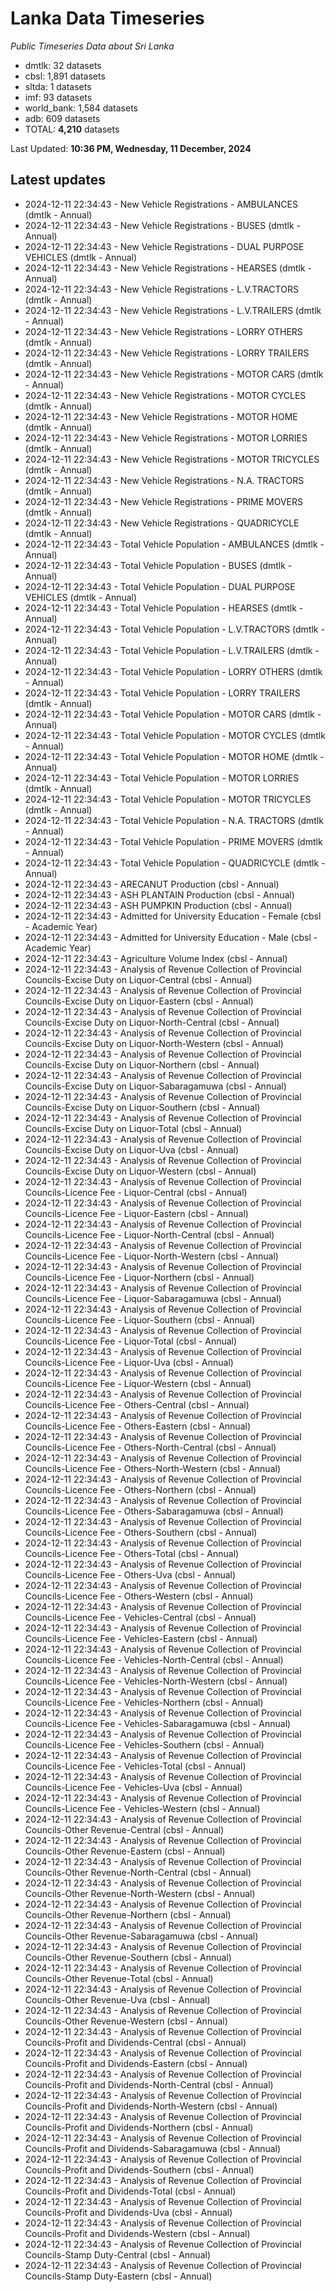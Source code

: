 # Lanka Data Timeseries
*Public Timeseries Data about Sri Lanka*

* dmtlk: 32 datasets
* cbsl: 1,891 datasets
* sltda: 1 datasets
* imf: 93 datasets
* world_bank: 1,584 datasets
* adb: 609 datasets
* TOTAL: **4,210** datasets

Last Updated: **10:36 PM, Wednesday, 11 December, 2024**

## Latest updates

* 2024-12-11 22:34:43 - New Vehicle Registrations - AMBULANCES (dmtlk - Annual)
* 2024-12-11 22:34:43 - New Vehicle Registrations - BUSES (dmtlk - Annual)
* 2024-12-11 22:34:43 - New Vehicle Registrations - DUAL PURPOSE VEHICLES (dmtlk - Annual)
* 2024-12-11 22:34:43 - New Vehicle Registrations - HEARSES (dmtlk - Annual)
* 2024-12-11 22:34:43 - New Vehicle Registrations - L.V.TRACTORS (dmtlk - Annual)
* 2024-12-11 22:34:43 - New Vehicle Registrations - L.V.TRAILERS (dmtlk - Annual)
* 2024-12-11 22:34:43 - New Vehicle Registrations - LORRY OTHERS (dmtlk - Annual)
* 2024-12-11 22:34:43 - New Vehicle Registrations - LORRY TRAILERS (dmtlk - Annual)
* 2024-12-11 22:34:43 - New Vehicle Registrations - MOTOR CARS (dmtlk - Annual)
* 2024-12-11 22:34:43 - New Vehicle Registrations - MOTOR CYCLES (dmtlk - Annual)
* 2024-12-11 22:34:43 - New Vehicle Registrations - MOTOR HOME (dmtlk - Annual)
* 2024-12-11 22:34:43 - New Vehicle Registrations - MOTOR LORRIES (dmtlk - Annual)
* 2024-12-11 22:34:43 - New Vehicle Registrations - MOTOR TRICYCLES (dmtlk - Annual)
* 2024-12-11 22:34:43 - New Vehicle Registrations - N.A. TRACTORS (dmtlk - Annual)
* 2024-12-11 22:34:43 - New Vehicle Registrations - PRIME MOVERS (dmtlk - Annual)
* 2024-12-11 22:34:43 - New Vehicle Registrations - QUADRICYCLE (dmtlk - Annual)
* 2024-12-11 22:34:43 - Total Vehicle Population - AMBULANCES (dmtlk - Annual)
* 2024-12-11 22:34:43 - Total Vehicle Population - BUSES (dmtlk - Annual)
* 2024-12-11 22:34:43 - Total Vehicle Population - DUAL PURPOSE VEHICLES (dmtlk - Annual)
* 2024-12-11 22:34:43 - Total Vehicle Population - HEARSES (dmtlk - Annual)
* 2024-12-11 22:34:43 - Total Vehicle Population - L.V.TRACTORS (dmtlk - Annual)
* 2024-12-11 22:34:43 - Total Vehicle Population - L.V.TRAILERS (dmtlk - Annual)
* 2024-12-11 22:34:43 - Total Vehicle Population - LORRY OTHERS (dmtlk - Annual)
* 2024-12-11 22:34:43 - Total Vehicle Population - LORRY TRAILERS (dmtlk - Annual)
* 2024-12-11 22:34:43 - Total Vehicle Population - MOTOR CARS (dmtlk - Annual)
* 2024-12-11 22:34:43 - Total Vehicle Population - MOTOR CYCLES (dmtlk - Annual)
* 2024-12-11 22:34:43 - Total Vehicle Population - MOTOR HOME (dmtlk - Annual)
* 2024-12-11 22:34:43 - Total Vehicle Population - MOTOR LORRIES (dmtlk - Annual)
* 2024-12-11 22:34:43 - Total Vehicle Population - MOTOR TRICYCLES (dmtlk - Annual)
* 2024-12-11 22:34:43 - Total Vehicle Population - N.A. TRACTORS (dmtlk - Annual)
* 2024-12-11 22:34:43 - Total Vehicle Population - PRIME MOVERS (dmtlk - Annual)
* 2024-12-11 22:34:43 - Total Vehicle Population - QUADRICYCLE (dmtlk - Annual)
* 2024-12-11 22:34:43 - ARECANUT Production (cbsl - Annual)
* 2024-12-11 22:34:43 - ASH PLANTAIN Production (cbsl - Annual)
* 2024-12-11 22:34:43 - ASH PUMPKIN Production (cbsl - Annual)
* 2024-12-11 22:34:43 - Admitted for University Education - Female (cbsl - Academic Year)
* 2024-12-11 22:34:43 - Admitted for University Education - Male (cbsl - Academic Year)
* 2024-12-11 22:34:43 - Agriculture Volume Index (cbsl - Annual)
* 2024-12-11 22:34:43 - Analysis of Revenue Collection of Provincial Councils-Excise Duty on Liquor-Central (cbsl - Annual)
* 2024-12-11 22:34:43 - Analysis of Revenue Collection of Provincial Councils-Excise Duty on Liquor-Eastern (cbsl - Annual)
* 2024-12-11 22:34:43 - Analysis of Revenue Collection of Provincial Councils-Excise Duty on Liquor-North-Central (cbsl - Annual)
* 2024-12-11 22:34:43 - Analysis of Revenue Collection of Provincial Councils-Excise Duty on Liquor-North-Western (cbsl - Annual)
* 2024-12-11 22:34:43 - Analysis of Revenue Collection of Provincial Councils-Excise Duty on Liquor-Northern (cbsl - Annual)
* 2024-12-11 22:34:43 - Analysis of Revenue Collection of Provincial Councils-Excise Duty on Liquor-Sabaragamuwa (cbsl - Annual)
* 2024-12-11 22:34:43 - Analysis of Revenue Collection of Provincial Councils-Excise Duty on Liquor-Southern (cbsl - Annual)
* 2024-12-11 22:34:43 - Analysis of Revenue Collection of Provincial Councils-Excise Duty on Liquor-Total (cbsl - Annual)
* 2024-12-11 22:34:43 - Analysis of Revenue Collection of Provincial Councils-Excise Duty on Liquor-Uva (cbsl - Annual)
* 2024-12-11 22:34:43 - Analysis of Revenue Collection of Provincial Councils-Excise Duty on Liquor-Western (cbsl - Annual)
* 2024-12-11 22:34:43 - Analysis of Revenue Collection of Provincial Councils-Licence Fee - Liquor-Central (cbsl - Annual)
* 2024-12-11 22:34:43 - Analysis of Revenue Collection of Provincial Councils-Licence Fee - Liquor-Eastern (cbsl - Annual)
* 2024-12-11 22:34:43 - Analysis of Revenue Collection of Provincial Councils-Licence Fee - Liquor-North-Central (cbsl - Annual)
* 2024-12-11 22:34:43 - Analysis of Revenue Collection of Provincial Councils-Licence Fee - Liquor-North-Western (cbsl - Annual)
* 2024-12-11 22:34:43 - Analysis of Revenue Collection of Provincial Councils-Licence Fee - Liquor-Northern (cbsl - Annual)
* 2024-12-11 22:34:43 - Analysis of Revenue Collection of Provincial Councils-Licence Fee - Liquor-Sabaragamuwa (cbsl - Annual)
* 2024-12-11 22:34:43 - Analysis of Revenue Collection of Provincial Councils-Licence Fee - Liquor-Southern (cbsl - Annual)
* 2024-12-11 22:34:43 - Analysis of Revenue Collection of Provincial Councils-Licence Fee - Liquor-Total (cbsl - Annual)
* 2024-12-11 22:34:43 - Analysis of Revenue Collection of Provincial Councils-Licence Fee - Liquor-Uva (cbsl - Annual)
* 2024-12-11 22:34:43 - Analysis of Revenue Collection of Provincial Councils-Licence Fee - Liquor-Western (cbsl - Annual)
* 2024-12-11 22:34:43 - Analysis of Revenue Collection of Provincial Councils-Licence Fee - Others-Central (cbsl - Annual)
* 2024-12-11 22:34:43 - Analysis of Revenue Collection of Provincial Councils-Licence Fee - Others-Eastern (cbsl - Annual)
* 2024-12-11 22:34:43 - Analysis of Revenue Collection of Provincial Councils-Licence Fee - Others-North-Central (cbsl - Annual)
* 2024-12-11 22:34:43 - Analysis of Revenue Collection of Provincial Councils-Licence Fee - Others-North-Western (cbsl - Annual)
* 2024-12-11 22:34:43 - Analysis of Revenue Collection of Provincial Councils-Licence Fee - Others-Northern (cbsl - Annual)
* 2024-12-11 22:34:43 - Analysis of Revenue Collection of Provincial Councils-Licence Fee - Others-Sabaragamuwa (cbsl - Annual)
* 2024-12-11 22:34:43 - Analysis of Revenue Collection of Provincial Councils-Licence Fee - Others-Southern (cbsl - Annual)
* 2024-12-11 22:34:43 - Analysis of Revenue Collection of Provincial Councils-Licence Fee - Others-Total (cbsl - Annual)
* 2024-12-11 22:34:43 - Analysis of Revenue Collection of Provincial Councils-Licence Fee - Others-Uva (cbsl - Annual)
* 2024-12-11 22:34:43 - Analysis of Revenue Collection of Provincial Councils-Licence Fee - Others-Western (cbsl - Annual)
* 2024-12-11 22:34:43 - Analysis of Revenue Collection of Provincial Councils-Licence Fee - Vehicles-Central (cbsl - Annual)
* 2024-12-11 22:34:43 - Analysis of Revenue Collection of Provincial Councils-Licence Fee - Vehicles-Eastern (cbsl - Annual)
* 2024-12-11 22:34:43 - Analysis of Revenue Collection of Provincial Councils-Licence Fee - Vehicles-North-Central (cbsl - Annual)
* 2024-12-11 22:34:43 - Analysis of Revenue Collection of Provincial Councils-Licence Fee - Vehicles-North-Western (cbsl - Annual)
* 2024-12-11 22:34:43 - Analysis of Revenue Collection of Provincial Councils-Licence Fee - Vehicles-Northern (cbsl - Annual)
* 2024-12-11 22:34:43 - Analysis of Revenue Collection of Provincial Councils-Licence Fee - Vehicles-Sabaragamuwa (cbsl - Annual)
* 2024-12-11 22:34:43 - Analysis of Revenue Collection of Provincial Councils-Licence Fee - Vehicles-Southern (cbsl - Annual)
* 2024-12-11 22:34:43 - Analysis of Revenue Collection of Provincial Councils-Licence Fee - Vehicles-Total (cbsl - Annual)
* 2024-12-11 22:34:43 - Analysis of Revenue Collection of Provincial Councils-Licence Fee - Vehicles-Uva (cbsl - Annual)
* 2024-12-11 22:34:43 - Analysis of Revenue Collection of Provincial Councils-Licence Fee - Vehicles-Western (cbsl - Annual)
* 2024-12-11 22:34:43 - Analysis of Revenue Collection of Provincial Councils-Other Revenue-Central (cbsl - Annual)
* 2024-12-11 22:34:43 - Analysis of Revenue Collection of Provincial Councils-Other Revenue-Eastern (cbsl - Annual)
* 2024-12-11 22:34:43 - Analysis of Revenue Collection of Provincial Councils-Other Revenue-North-Central (cbsl - Annual)
* 2024-12-11 22:34:43 - Analysis of Revenue Collection of Provincial Councils-Other Revenue-North-Western (cbsl - Annual)
* 2024-12-11 22:34:43 - Analysis of Revenue Collection of Provincial Councils-Other Revenue-Northern (cbsl - Annual)
* 2024-12-11 22:34:43 - Analysis of Revenue Collection of Provincial Councils-Other Revenue-Sabaragamuwa (cbsl - Annual)
* 2024-12-11 22:34:43 - Analysis of Revenue Collection of Provincial Councils-Other Revenue-Southern (cbsl - Annual)
* 2024-12-11 22:34:43 - Analysis of Revenue Collection of Provincial Councils-Other Revenue-Total (cbsl - Annual)
* 2024-12-11 22:34:43 - Analysis of Revenue Collection of Provincial Councils-Other Revenue-Uva (cbsl - Annual)
* 2024-12-11 22:34:43 - Analysis of Revenue Collection of Provincial Councils-Other Revenue-Western (cbsl - Annual)
* 2024-12-11 22:34:43 - Analysis of Revenue Collection of Provincial Councils-Profit and Dividends-Central (cbsl - Annual)
* 2024-12-11 22:34:43 - Analysis of Revenue Collection of Provincial Councils-Profit and Dividends-Eastern (cbsl - Annual)
* 2024-12-11 22:34:43 - Analysis of Revenue Collection of Provincial Councils-Profit and Dividends-North-Central (cbsl - Annual)
* 2024-12-11 22:34:43 - Analysis of Revenue Collection of Provincial Councils-Profit and Dividends-North-Western (cbsl - Annual)
* 2024-12-11 22:34:43 - Analysis of Revenue Collection of Provincial Councils-Profit and Dividends-Northern (cbsl - Annual)
* 2024-12-11 22:34:43 - Analysis of Revenue Collection of Provincial Councils-Profit and Dividends-Sabaragamuwa (cbsl - Annual)
* 2024-12-11 22:34:43 - Analysis of Revenue Collection of Provincial Councils-Profit and Dividends-Southern (cbsl - Annual)
* 2024-12-11 22:34:43 - Analysis of Revenue Collection of Provincial Councils-Profit and Dividends-Total (cbsl - Annual)
* 2024-12-11 22:34:43 - Analysis of Revenue Collection of Provincial Councils-Profit and Dividends-Uva (cbsl - Annual)
* 2024-12-11 22:34:43 - Analysis of Revenue Collection of Provincial Councils-Profit and Dividends-Western (cbsl - Annual)
* 2024-12-11 22:34:43 - Analysis of Revenue Collection of Provincial Councils-Stamp Duty-Central (cbsl - Annual)
* 2024-12-11 22:34:43 - Analysis of Revenue Collection of Provincial Councils-Stamp Duty-Eastern (cbsl - Annual)